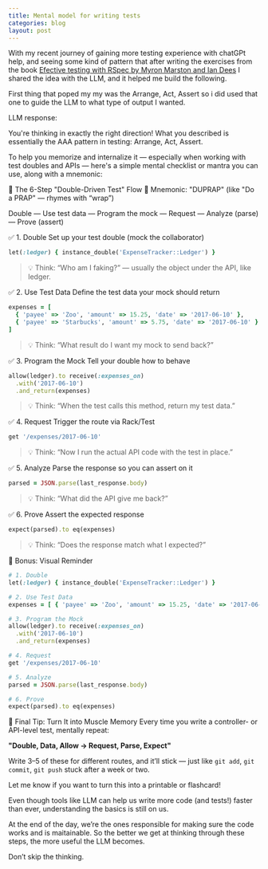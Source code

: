 ```yaml
---
title: Mental model for writing tests
categories: blog
layout: post
---
```


With my recent journey of gaining more testing experience with chatGPt help, and seeing some kind of pattern that after writing the exercises from the book [Efective testing with RSpec by Myron Marston and Ian Dees](/2025/04/11/effective-testing-with-rspec.html) I shared the idea with the LLM, and it helped me build the following.

First thing that poped my my was the Arrange, Act, Assert so i did used that one to guide the LLM to what type of output I wanted.

LLM response: 

You're thinking in exactly the right direction! What you described is essentially the AAA pattern in testing: Arrange, Act, Assert.

To help you memorize and internalize it — especially when working with test doubles and APIs — here's a simple mental checklist or mantra you can use, along with a mnemonic:

🔁 The 6-Step "Double-Driven Test" Flow
🧠 Mnemonic: "DUPRAP" (like "Do a PRAP" — rhymes with “wrap”)

Double — Use test data — Program the mock — Request — Analyze (parse) — Prove (assert)

✅ 1. Double
Set up your test double (mock the collaborator)

```ruby
let(:ledger) { instance_double('ExpenseTracker::Ledger') }
```

> 💡 Think: “Who am I faking?” — usually the object under the API, like ledger.

✅ 2. Use Test Data
Define the test data your mock should return

```ruby
expenses = [
  { 'payee' => 'Zoo', 'amount' => 15.25, 'date' => '2017-06-10' },
  { 'payee' => 'Starbucks', 'amount' => 5.75, 'date' => '2017-06-10' }
]
```

> 💡 Think: “What result do I want my mock to send back?”

✅ 3. Program the Mock
Tell your double how to behave

```ruby
allow(ledger).to receive(:expenses_on)
  .with('2017-06-10')
  .and_return(expenses)
```

> 💡 Think: “When the test calls this method, return my test data.”

✅ 4. Request
Trigger the route via Rack/Test

```ruby
get '/expenses/2017-06-10'
```
> 💡 Think: “Now I run the actual API code with the test in place.”

✅ 5. Analyze
Parse the response so you can assert on it

```ruby
parsed = JSON.parse(last_response.body)
```

> 💡 Think: “What did the API give me back?”

✅ 6. Prove
Assert the expected response

```ruby
expect(parsed).to eq(expenses)
```

> 💡 Think: “Does the response match what I expected?”

🧠 Bonus: Visual Reminder
```ruby
# 1. Double
let(:ledger) { instance_double('ExpenseTracker::Ledger') }

# 2. Use Test Data
expenses = [ { 'payee' => 'Zoo', 'amount' => 15.25, 'date' => '2017-06-10' } ]

# 3. Program the Mock
allow(ledger).to receive(:expenses_on)
  .with('2017-06-10')
  .and_return(expenses)

# 4. Request
get '/expenses/2017-06-10'

# 5. Analyze
parsed = JSON.parse(last_response.body)

# 6. Prove
expect(parsed).to eq(expenses)
```
📌 Final Tip: Turn It into Muscle Memory
Every time you write a controller- or API-level test, mentally repeat:

<b>"Double, Data, Allow → Request, Parse, Expect"</b>

Write 3–5 of these for different routes, and it’ll stick — just like `git add`, `git commit`, `git push` stuck after a week or two.

Let me know if you want to turn this into a printable or flashcard!

Even though tools like LLM can help us write more code (and tests!) faster than ever, understanding the basics is still on us. 

At the end of the day, we’re the ones responsible for making sure the code works and is maitainable. So the better we get at thinking through these steps, the more useful the LLM becomes.

Don’t skip the thinking.